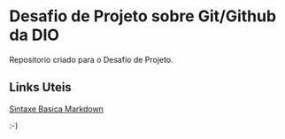 # Desafio de Projeto sobre Git/Github da DIO

Repositorio criado para o Desafio de Projeto.

## Links Uteis
[Sintaxe Basica Markdown](https://www.markdownguide.org/basic-syntax/)

:-)
